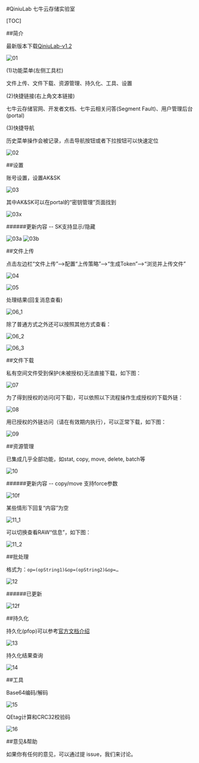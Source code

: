 #QiniuLab 七牛云存储实验室

[TOC]

##简介

最新版本下载[QiniuLab-v1.2](http://devtools.qiniu.com/QiniuLab-v1.2.zip)

![01](docs/imgs/01.png)

(1)功能菜单(左侧工具栏)

文件上传、文件下载、资源管理、持久化、工具、设置

(2)快捷链接(右上角文本链接)

七牛云存储官网、开发者文档、七牛云相关问答(Segment Fault)、用户管理后台(portal)

(3)快捷导航

历史菜单操作会被记录，点击导航按钮或者下拉按钮可以快速定位

![02](docs/imgs/02.png)

##设置

账号设置，设置AK&SK

![03](docs/imgs/03.png)

其中AK&SK可以在portal的“密钥管理”页面找到

![03x](docs/imgs/03x.png)

######更新内容 -- SK支持显示/隐藏

![03a](docs/imgs/03a.png)
![03b](docs/imgs/03b.png)

##文件上传

点击左边栏“文件上传”-->配置“上传策略”-->“生成Token”-->“浏览并上传文件”

![04](docs/imgs/04.png)

![05](docs/imgs/05.png)

处理结果(回复消息查看)

![06_1](docs/imgs/06_1.png)

除了普通方式之外还可以按照其他方式查看：

![06_2](docs/imgs/06_2.png)

![06_3](docs/imgs/06_3.png)

##文件下载

私有空间文件受到保护(未被授权)无法直接下载，如下图：

![07](docs/imgs/07.png)

为了得到授权的访问(可下载)，可以依照以下流程操作生成授权的下载外链：

![08](docs/imgs/08.png)

用已授权的外链访问（请在有效期内执行），可以正常下载，如下图：

![09](docs/imgs/09.png)

##资源管理

已集成几乎全部功能，如stat, copy, move, delete, batch等

![10](docs/imgs/10.png)

######更新内容 -- copy/move 支持force参数

![10f](docs/imgs/10f.png)

某些情形下回复“内容”为空

![11_1](docs/imgs/11_1.png)

可以切换查看RAW“信息”，如下图：

![11_2](docs/imgs/11_2.png)

##批处理

格式为：`op=(opString1)&op=(opString2)&op=…`

![12](docs/imgs/12.png)

######已更新

![12f](docs/imgs/12f.png)

##持久化

持久化(pfop)可以参考[官方文档介绍](http://developer.qiniu.com/article/index.html#fop-official)

![13](docs/imgs/13.png)

持久化结果查询

![14](docs/imgs/14.png)

##工具

Base64编码/解码

![15](docs/imgs/15.png)

QEtag计算和CRC32校验码

![16](docs/imgs/16.png)

##意见&帮助

如果你有任何的意见，可以通过提 issue，我们来讨论。